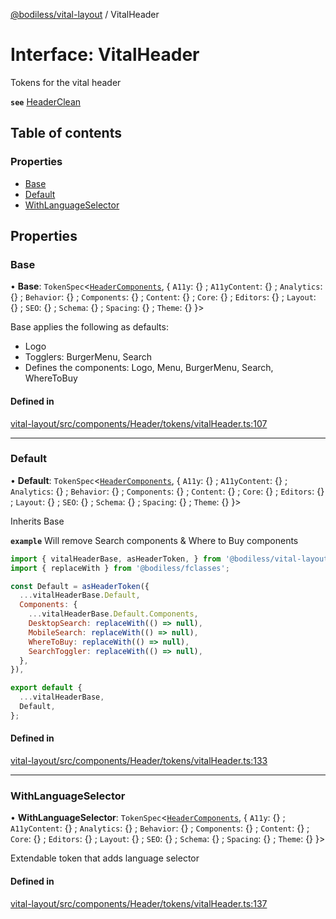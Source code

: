[@bodiless/vital-layout](../README.md) / VitalHeader

# Interface: VitalHeader

Tokens for the vital header

**`see`** [HeaderClean](../README.md#headerclean)

## Table of contents

### Properties

- [Base](VitalHeader.md#base)
- [Default](VitalHeader.md#default)
- [WithLanguageSelector](VitalHeader.md#withlanguageselector)

## Properties

### Base

• **Base**: `TokenSpec`<[`HeaderComponents`](HeaderComponents.md), { `A11y`: {} ; `A11yContent`: {} ; `Analytics`: {} ; `Behavior`: {} ; `Components`: {} ; `Content`: {} ; `Core`: {} ; `Editors`: {} ; `Layout`: {} ; `SEO`: {} ; `Schema`: {} ; `Spacing`: {} ; `Theme`: {}  }\>

Base applies the following as defaults:
- Logo
- Togglers: BurgerMenu, Search
- Defines the components: Logo, Menu, BurgerMenu, Search, WhereToBuy

#### Defined in

[vital-layout/src/components/Header/tokens/vitalHeader.ts:107](https://github.com/johnsonandjohnson/Bodiless-JS/blob/b4639a195/packages/vital-layout/src/components/Header/tokens/vitalHeader.ts#L107)

___

### Default

• **Default**: `TokenSpec`<[`HeaderComponents`](HeaderComponents.md), { `A11y`: {} ; `A11yContent`: {} ; `Analytics`: {} ; `Behavior`: {} ; `Components`: {} ; `Content`: {} ; `Core`: {} ; `Editors`: {} ; `Layout`: {} ; `SEO`: {} ; `Schema`: {} ; `Spacing`: {} ; `Theme`: {}  }\>

Inherits Base

**`example`** Will remove Search components & Where to Buy components
```js
import { vitalHeaderBase, asHeaderToken, } from '@bodiless/vital-layout';
import { replaceWith } from '@bodiless/fclasses';

const Default = asHeaderToken({
  ...vitalHeaderBase.Default,
  Components: {
    ...vitalHeaderBase.Default.Components,
    DesktopSearch: replaceWith(() => null),
    MobileSearch: replaceWith(() => null),
    WhereToBuy: replaceWith(() => null),
    SearchToggler: replaceWith(() => null),
  },
}),

export default {
  ...vitalHeaderBase,
  Default,
};
```

#### Defined in

[vital-layout/src/components/Header/tokens/vitalHeader.ts:133](https://github.com/johnsonandjohnson/Bodiless-JS/blob/b4639a195/packages/vital-layout/src/components/Header/tokens/vitalHeader.ts#L133)

___

### WithLanguageSelector

• **WithLanguageSelector**: `TokenSpec`<[`HeaderComponents`](HeaderComponents.md), { `A11y`: {} ; `A11yContent`: {} ; `Analytics`: {} ; `Behavior`: {} ; `Components`: {} ; `Content`: {} ; `Core`: {} ; `Editors`: {} ; `Layout`: {} ; `SEO`: {} ; `Schema`: {} ; `Spacing`: {} ; `Theme`: {}  }\>

Extendable token that adds language selector

#### Defined in

[vital-layout/src/components/Header/tokens/vitalHeader.ts:137](https://github.com/johnsonandjohnson/Bodiless-JS/blob/b4639a195/packages/vital-layout/src/components/Header/tokens/vitalHeader.ts#L137)
